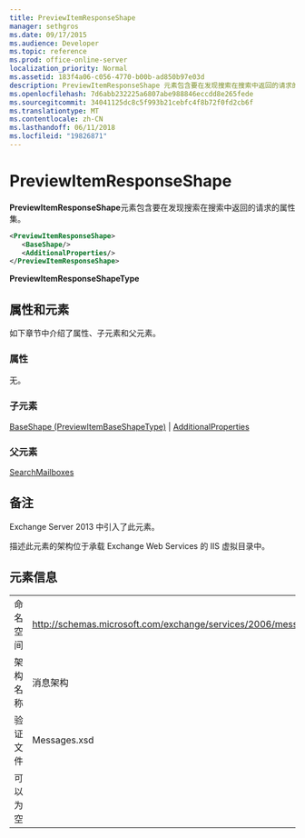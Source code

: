 ```yaml
---
title: PreviewItemResponseShape
manager: sethgros
ms.date: 09/17/2015
ms.audience: Developer
ms.topic: reference
ms.prod: office-online-server
localization_priority: Normal
ms.assetid: 183f4a06-c056-4770-b00b-ad850b97e03d
description: PreviewItemResponseShape 元素包含要在发现搜索在搜索中返回的请求的属性集。
ms.openlocfilehash: 7d6abb232225a6807abe988846eccdd8e265fede
ms.sourcegitcommit: 34041125dc8c5f993b21cebfc4f8b72f0fd2cb6f
ms.translationtype: MT
ms.contentlocale: zh-CN
ms.lasthandoff: 06/11/2018
ms.locfileid: "19826871"
---
```

# <a name="previewitemresponseshape"></a>PreviewItemResponseShape

**PreviewItemResponseShape**元素包含要在发现搜索在搜索中返回的请求的属性集。 
  
```XML
<PreviewItemResponseShape>
   <BaseShape/>
   <AdditionalProperties/>
</PreviewItemResponseShape>
```

 **PreviewItemResponseShapeType**
## <a name="attributes-and-elements"></a>属性和元素

如下章节中介绍了属性、子元素和父元素。
  
### <a name="attributes"></a>属性

无。
  
### <a name="child-elements"></a>子元素

[BaseShape (PreviewItemBaseShapeType)](baseshape-previewitembaseshapetype.md) | [AdditionalProperties](additionalproperties.md)
  
### <a name="parent-elements"></a>父元素

[SearchMailboxes](searchmailboxes.md)
  
## <a name="remarks"></a>备注

Exchange Server 2013 中引入了此元素。
  
描述此元素的架构位于承载 Exchange Web Services 的 IIS 虚拟目录中。
  
## <a name="element-information"></a>元素信息

|||
|:-----|:-----|
|命名空间  <br/> |http://schemas.microsoft.com/exchange/services/2006/messages  <br/> |
|架构名称  <br/> |消息架构  <br/> |
|验证文件  <br/> |Messages.xsd  <br/> |
|可以为空  <br/> ||
   

